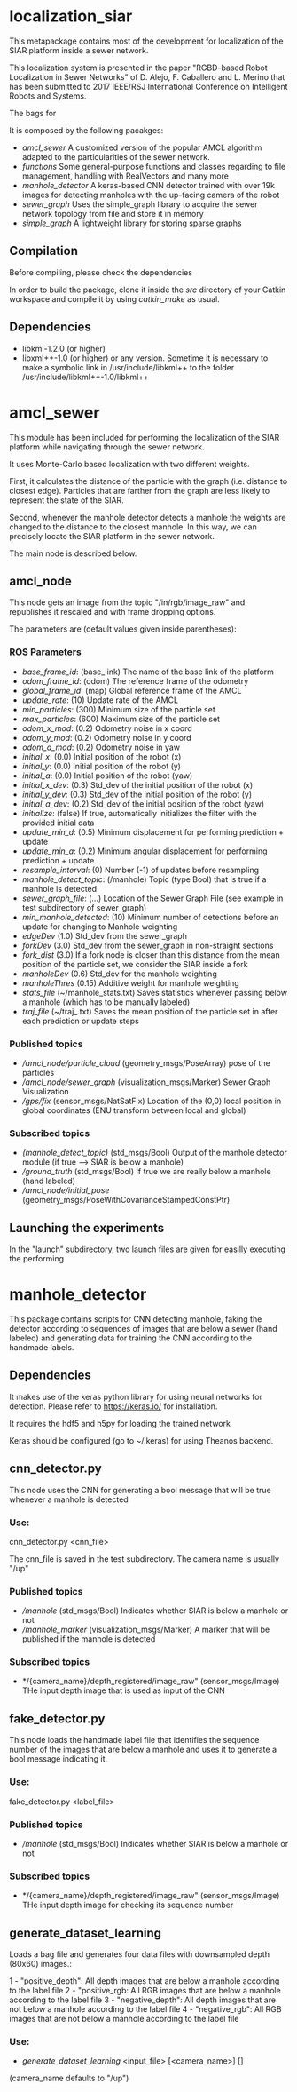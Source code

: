 # localization_siar

This metapackage contains most of the development for localization of the SIAR platform inside a sewer network. 

This localization system is presented in the paper "RGBD-based Robot Localization in Sewer Networks" of D. Alejo, F. Caballero and L. Merino that
has been submitted to 2017 IEEE/RSJ International Conference on Intelligent Robots and Systems.

The bags for


It is composed by the following pacakges:

* *amcl_sewer* A customized version of the popular AMCL algorithm adapted to the particularities of the sewer network.
* *functions* Some general-purpose functions and classes regarding to file management, handling with RealVectors and many more
* *manhole_detector* A keras-based CNN detector trained with over 19k images for detecting manholes with the up-facing camera of the robot
* *sewer_graph* Uses the simple_graph library to acquire the sewer network topology from file and store it in memory
* *simple_graph* A lightweight library for storing sparse graphs

## Compilation

Before compiling, please check the dependencies

In order to build the package, clone it inside the *src* directory of your Catkin workspace and compile it by using *catkin_make* as usual.

## Dependencies

- libkml-1.2.0 (or higher)
- libxml++-1.0 (or higher) or any version. Sometime it is necessary to make a symbolic link in /usr/include/libkml++ to the folder /usr/include/libkml++-1.0/libkml++

# amcl_sewer

This module has been included for performing the localization of the SIAR platform while navigating through the sewer network. 

It uses Monte-Carlo based localization with two different weights. 

First, it calculates the distance of the particle with the graph (i.e. distance to closest edge). Particles that are farther 
from the graph are less likely to represent the state of the SIAR.

Second, whenever the manhole detector detects a manhole the weights are changed to the distance to the closest manhole.
In this way, we can precisely locate the SIAR platform in the sewer network.

The main node is described below.

## amcl_node

This node gets an image from the topic "/in/rgb/image_raw" and republishes it rescaled and with frame dropping options. 

The parameters are (default values given inside parentheses):

### ROS Parameters

* *base_frame_id*: (base_link) The name of the base link of the platform
* *odom_frame_id*: (odom) The reference frame of the odometry
* *global_frame_id*: (map) Global reference frame of the AMCL
* *update_rate*: (10) Update rate of the AMCL 
* *min_particles*: (300) Minimum size of the particle set
* *max_particles*: (600) Maximum size of the particle set
* *odom_x_mod*: (0.2) Odometry noise in x coord
* *odom_y_mod*: (0.2) Odometry noise in y coord
* *odom_a_mod*: (0.2) Odometry noise in yaw
* *initial_x*: (0.0) Initial position of the robot (x)
* *initial_y*: (0.0) Initial position of the robot (y)
* *initial_a*: (0.0) Initial position of the robot (yaw)
* *initial_x_dev*: (0.3) Std_dev of the initial position of the robot (x)
* *initial_y_dev*: (0.3) Std_dev of the initial position of the robot (y)
* *initial_a_dev*: (0.2) Std_dev of the initial position of the robot (yaw)
* *initialize*: (false) If true, automatically initializes the filter with the provided initial data
* *update_min_d*: (0.5) Minimum displacement for performing prediction + update
* *update_min_a*: (0.2) Minimum angular displacement for performing prediction + update
* *resample_interval*: (0) Number (-1) of updates before resampling
* *manhole_detect_topic*: (/manhole) Topic (type Bool) that is true if a manhole is detected
* *sewer_graph_file*: (...) Location of the Sewer Graph File (see example in test subdirectory of sewer_graph)
* *min_manhole_detected*: (10) Minimum number of detections before an update for changing to Manhole weighting
* *edgeDev* (1.0) Std_dev from the sewer_graph
* *forkDev* (3.0) Std_dev from the sewer_graph in non-straight sections
* *fork_dist* (3.0) If a fork node is closer than this distance from the mean position of the particle set, we consider the SIAR inside a fork
* *manholeDev* (0.6) Std_dev for the manhole weighting
* *manholeThres* (0.15) Additive weight for manhole weighting
* *stats_file* (~/manhole_stats.txt) Saves statistics whenever passing below a manhole (which has to be manually labeled)
* *traj_file* (~/traj_.txt) Saves the mean position of the particle set in after each prediction or update steps



### Published topics

* */amcl_node/particle_cloud* (geometry_msgs/PoseArray) pose of the particles
* */amcl_node/sewer_graph* (visualization_msgs/Marker) Sewer Graph Visualization
* */gps/fix* (sensor_msgs/NatSatFix) Location of the (0,0) local position in global coordinates (ENU transform between local and global)


### Subscribed topics

* *(manhole_detect_topic)* (std_msgs/Bool) Output of the manhole detector module (if true --> SIAR is below a manhole)
* */ground_truth* (std_msgs/Bool) If true we are really below a manhole (hand labeled)
* */amcl_node/initial_pose* (geometry_msgs/PoseWithCovarianceStampedConstPtr)

## Launching the experiments

In the "launch" subdirectory, two launch files are given for easilly executing the performing


# manhole_detector

This package contains scripts for CNN detecting manhole, faking the detector according to sequences of images that are below a sewer (hand labeled)
and generating data for training the CNN according to the handmade labels.

## Dependencies

It makes use of the keras python library for using neural networks for detection. Please refer to https://keras.io/ for installation. 

It requires the hdf5 and h5py for loading the trained network

Keras should be configured (go to ~/.keras) for using Theanos backend.

## cnn_detector.py

This node uses the CNN for generating a bool message that will be true whenever a manhole is detected

### Use:

 cnn_detector.py <camera name> <cnn_file>
 
 The cnn_file is saved in the test subdirectory. The camera name is usually "/up"
 
### Published topics

* */manhole* (std_msgs/Bool) Indicates whether SIAR is below a manhole or not
* */manhole_marker* (visualization_msgs/Marker) A marker that will be published if the manhole is detected

### Subscribed topics

* */{camera_name}/depth_registered/image_raw" (sensor_msgs/Image) THe input depth image that is used as input of the CNN 

 
## fake_detector.py

This node loads the handmade label file that identifies the sequence number of the images that are below a manhole and uses it to generate
a bool message indicating it.

### Use:
 fake_detector.py <camera name> <label_file>
 
### Published topics

* */manhole* (std_msgs/Bool) Indicates whether SIAR is below a manhole or not

### Subscribed topics

* */{camera_name}/depth_registered/image_raw" (sensor_msgs/Image) THe input depth image for checking its sequence number

## generate_dataset_learning

Loads a bag file and generates four data files with downsampled depth (80x60) images.:

1 - "positive_depth": All depth images that are below a manhole according to the label file
2 - "positive_rgb: All RGB images that are below a manhole according to the label file
3 - "negative_depth": All depth images that are not below a manhole according to the label file
4 - "negative_rgb": All RGB images that are not below a manhole according to the label file

### Use:

 * *generate_dataset_learning*  <bag file> <input_file> [<camera_name>] [<skip first n images>] 
 
 (camera_name defaults to "/up")
